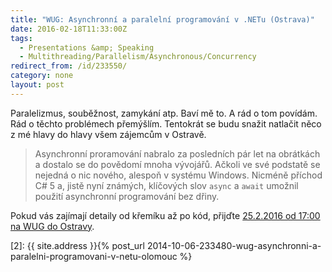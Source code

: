 ```yaml
---
title: "WUG: Asynchronní a paralelní programování v .NETu (Ostrava)"
date: 2016-02-18T11:33:00Z
tags:
  - Presentations &amp; Speaking
  - Multithreading/Parallelism/Asynchronous/Concurrency
redirect_from: /id/233550/
category: none
layout: post
---
```

Paralelizmus, souběžnost, zamykání atp. Baví mě to. A rád o tom povídám. Rád o těchto problémech přemýšlím. Tentokrát se budu snažit natlačit něco z mé hlavy do hlavy všem zájemcům v Ostravě.

> Asynchronní proramování nabralo za posledních pár let na obrátkách a dostalo se do povědomí mnoha vývojářů. Ačkoli ve své podstatě se nejedná o nic nového, alespoň v systému Windows. Nicméně příchod C# 5 a, jistě nyní známých, klíčových slov `async` a `await` umožnil použití asynchronní programování bez dřiny.

Pokud vás zajímají detaily od křemíku až po kód, přijďte [25.2.2016 od 17:00 na WUG do Ostravy][1].

[1]: http://wug.cz/ostrava/akce/776-Asynchronni-a-paralelni-programovani-v-NETu
[2]: {{ site.address }}{% post_url 2014-10-06-233480-wug-asynchronni-a-paralelni-programovani-v-netu-olomouc %}